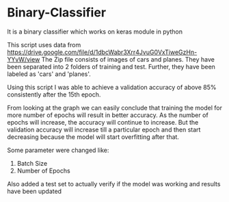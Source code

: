 # Binary-Classifier
It is a binary classifier which works on keras module in python

This script uses data from https://drive.google.com/file/d/1dbcWabr3Xrr4JvuG0VxTiweGzHn-YYvW/view 
The Zip file consists of images of cars and planes. They have been separated into 2 folders of training and test. Further, they have been labeled as 'cars' and 'planes'.

Using this script I was able to achieve a validation accuracy of above 85% consistently after the 15th epoch.

From looking at the graph we can easily conclude that training the model for more number of epochs will result in better accuracy.
As the number of epochs will increase, the accuracy will continue to increase. But the validation accuracy will increase till a particular epoch and then start decreasing because the model will start overfitting after that.

Some parameter were changed like:
1. Batch Size
2. Number of Epochs

Also added a test set to actually verify if the model was working and results have been updated
